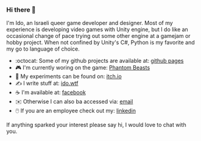 ### Hi there 👋

<!--
**idoadler/idoadler** is a ✨ _special_ ✨ repository because its `README.md` (this file) appears on your GitHub profile.

Here are some ideas to get you started:

- 🔭 I’m currently working on ...
- 🌱 I’m currently learning ...
- 👯 I’m looking to collaborate on ...
- 🤔 I’m looking for help with ...
- 💬 Ask me about ...
- 📫 How to reach me: ...
- 😄 Pronouns: ...
- ⚡ Fun fact: ...
-->

I'm Ido, an Israeli queer game developer and designer. 
Most of my experience is developing video games with Unity engine, but I do like an occasional change of pace trying out some other engine at a gamejam or hobby project.
When not confined by Unity's C#, Python is my favorite and my go to language of choice.

- :octocat: Some of my github projects are available at: [github pages](https://idoadler.github.io)
- 🎮 I'm currently woring on the game: [Phantom Beasts](https://store.steampowered.com/app/1483000/Phantom_Beasts__Redemption/?utm_source=ido)
- 🎲 My experiments can be found on: [itch.io](https://idoadler.itch.io/)
- ✍️ I write stuff at: [ido.wtf](https://ido.wtf/)
- ☕ I'm available at: [facebook](https://www.facebook.com/idoadler/)
- ✉️ Otherwise I can also ba accessed via: [email](mailto:github_profile@lahamonim.com?subject=[GitHub]%20Hi%20there!) 
- 🖱️ If you are an employee check out my: [linkedin](https://www.linkedin.com/in/idoadler/)

If anything sparked your interest please say hi, I would love to chat with you.
